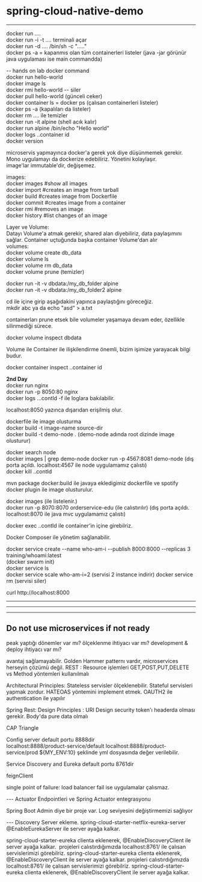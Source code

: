 # spring-cloud-native-demo

----
docker run ....  
docker run -i -t .... terminali açar  
docker run -d .... /bin/sh -c "....."  
docker ps -a = kapanmıs olan tüm containerleri listeler (java -jar görünür java uygulaması ise main commandda)  

-- hands on lab docker command  
docker run hello-world  
docker image ls  
docker rmi hello-world -- siler  
docker pull hello-world (günceli ceker)  
docker container ls = docker ps (çalısan containerleri listeler)  
docker ps -a (kapalıları da listeler)  
docker rm .... ile temizler  
docker run -it alpine  (shell acık kalır)  
docker run alpine /bin/echo "Hello world"  
docker logs ..container id  
docker version  

microservis yapmayınca docker'a gerek yok diye düşünmemek gerekir. Mono uygulamayı da dockerize edebiliriz. Yönetini kolaylaşır.  
image'lar immutable'dir, değişemez.

images:  
docker images #show all images  
docker import #creates an image from tarball  
docker build  #creates image from Dockerfile  
docker commit #creates image from a container  
docker rmi    #removes an image  
docker history #list changes of an image  


Layer ve Volume:  
Datayı Volume'a atmak gerekir, shared alan diyebiliriz, data paylaşımını sağlar. Container uçtuğunda başka container Volume'dan alır  
volumes:  
docker volume create db_data  
docker volume ls  
docker volume rm db_data  
docker volume prune (temizler)  


docker run -it -v dbdata:/my_db_folder alpine  
docker run -it -v dbdata:/my_db_folder2 alpine  

cd ile içine girip aşağıdakini yapınca paylaştığını göreceğiz.  
mkdir abc ya da echo "asd" > a.txt  


containerları prune etsek bile volumeler yaşamaya devam eder, özellikle silinmediği sürece.  

docker volume inspect dbdata  

Volume ile Container ile ilişkilendirme önemli, bizim işimize yarayacak bilgi budur.  

docker container inspect ..container id  

**2nd Day**  
docker run nginx  
docker run -p 8050:80 nginx  
docker logs ...contId -f ile loglara bakılabilir.  

localhost:8050 yazınca dışarıdan erişilmiş olur.  

dockerfile ile image olusturma  
docker build -t image-name  source-dir  
docker build -t demo-node . (demo-node adında root dizinde image olusturur)

docker search node  
docker images | grep demo-node
docker run -p 4567:8081 demo-node (dış porta açıldı. localhost:4567 ile node uygulamamız çalıstı)  
docker kill ..contId
  
mvn package docker:build ile javaya ekledigimiz dockerfile ve spotify docker plugin ile image olusturulur.

docker images (ile listelenir.)  
docker run -p 8070:8070 orderservice-edu (ile calıstırılır) (dış porta açıldı. localhost:8070 ile java mvc uygulamamız çalıstı)  

docker exec ..contId ile container'in içine girebilriz. 

Docker Composer ile yönetim sağlanabilir.  

docker service create --name who-am-i --publish 8000:8000 --replicas 3 training/whoami:latest  
(docker swarm init)  
docker service ls  
docker service scale who-am-i=2 (servisi 2 instance indirir)
docker service rm (servisi siler)

curl http://localhost:8000



-----------------------------------
***********************************
-----------------------------------

Do not use microservices if not ready
------
peak yaptığı dönemler var mı?
ölçeklenme ihtiyacı var mı?
development & deploy ihtiyacı var mı?

avantaj sağlamayabilir.
Golden Hammer patternı vardır, microservices herseyin çözümü değil.
REST : Resource işlemleri GET,POST,PUT,DELETE vs Method yöntemleri kullanılmalı

Architectural Principles:
Stateless servisler ölçeklenebilir. Stateful servisleri yapmak zordur.
HATEOAS yöntemini implement etmek.
OAUTH2 ile authentication ile yapılır

Spring Rest:
Design Principles : URI Design
security token'ı headerda olması gerekir. Body'da pure data olmalı

CAP Triangle

Config server default portu 8888dir  
localhost:8888/product-service/default
localhost:8888/product-service/prod
${MY_ENV:10} şeklinde yml dosyasında değer verilebilir.

Service Discovery and Eureka  default portu 8761dir  

feignClient

single point of failure: load balancer fail ise uygulamalar çalısmaz.  





--- Actuator Endpointleri ve Spring Actuator entegrasyonu

Spring Boot Admin diye bir proje var. Log seviyesini değiştirmemizi sağlıyor



--- Discovery Server ekleme.
spring-cloud-starter-netflix-eureka-server
@EnableEurekaServer ile server ayağa kalkar.


spring-cloud-starter-eureka clienta eklenerek, 
@EnableDiscoveryClient ile server ayağa kalkar.
​
projeleri calıstırdığımızda localhost:8761/ ile çalısan servislerimizi görebilriz.
spring-cloud-starter-eureka clienta eklenerek, 
@EnableDiscoveryClient ile server ayağa kalkar.
​
projeleri calıstırdığımızda localhost:8761/ ile çalısan servislerimizi görebilriz.
spring-cloud-starter-eureka clienta eklenerek, 
@EnableDiscoveryClient ile server ayağa kalkar.







